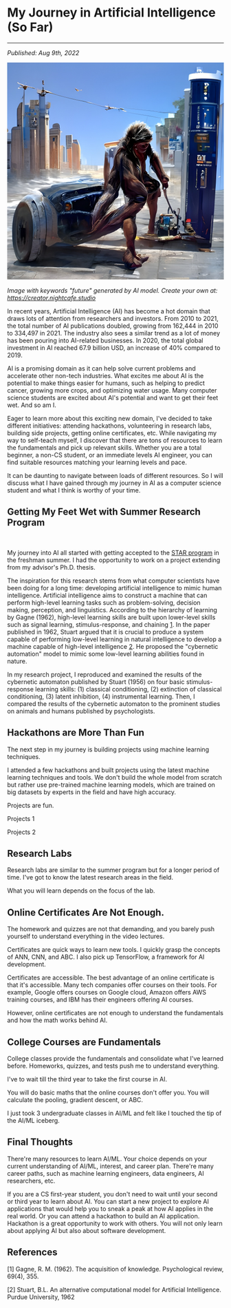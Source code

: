 # My Journey in Artificial Intelligence (So Far)
---
*Published: Aug 9th, 2022*

![Image generated by AI model](https://github.com/AriNguyen/aringuyen.github.io/blob/faf7a9f5560180dd987490efb3444c0ba3a1cd14/src/assets/blogs/blog3/ai5.jpg?raw=true)

*Image with keywords "future" generated by AI model. Create your own at: https://creator.nightcafe.studio*

In recent years, Artificial Intelligence (AI) has become a hot domain that draws lots of attention from researchers and investors. From 2010 to 2021, the total number of AI publications doubled, growing from 162,444 in 2010 to 334,497 in 2021. The industry also sees a similar trend as a lot of money has been pouring into AI-related businesses. In 2020, the total global investment in AI reached 67.9 billion USD, an increase of 40% compared to 2019. 

AI is a promising domain as it can help solve current problems and accelerate other non-tech industries. What excites me about AI is the potential to make things easier for humans, such as helping to predict cancer, growing more crops, and optimizing water usage. Many computer science students are excited about AI's potential and want to get their feet wet. And so am I. 

Eager to learn more about this exciting new domain, I've decided to take different initiatives: attending hackathons, volunteering in research labs, building side projects, getting online certificates, etc. While navigating my way to self-teach myself, I discover that there are tons of resources to learn the fundamentals and pick up relevant skills. Whether you are a total beginner, a non-CS student, or an immediate levels AI engineer, you can find suitable resources matching your learning levels and pace. 

It can be daunting to navigate between loads of different resources. So I will discuss what I have gained through my journey in AI as a computer science student and what I think is worthy of your time. 

## Getting My Feet Wet with Summer Research Program 
![]()

My journey into AI all started with getting accepted to the [STAR program](https://drexel.edu/pennoni/urep/undergraduate-research/STAR-scholars/) in the freshman summer. I had the opportunity to work on a project extending from my advisor's Ph.D. thesis.  

The inspiration for this research stems from what computer scientists have been doing for a long time: developing artificial intelligence to mimic human intelligence. Artificial intelligence aims to construct a machine that can perform high-level learning tasks such as problem-solving, decision making, perception, and linguistics. According to the hierarchy of learning by Gagne (1962), high-level learning skills are built upon lower-level skills such as signal learning, stimulus-response, and chaining [1](#references). In the paper published in 1962, Stuart argued that it is crucial to produce a system capable of performing low-level learning in natural intelligence to develop a machine capable of high-level intelligence [2](#references). He proposed the "cybernetic automation" model to mimic some low-level learning abilities found in nature.

In my research project, I reproduced and examined the results of the cybernetic automaton published by Stuart (1956) on four basic stimulus-response learning skills: (1) classical conditioning, (2) extinction of classical conditioning, (3) latent inhibition, (4) instrumental learning. Then, I compared the results of the cybernetic automaton to the prominent studies on animals and humans published by psychologists.

## Hackathons are More Than Fun
The next step in my journey is building projects using machine learning techniques. 

I attended a few hackathons and built projects using the latest machine learning techniques and tools. We don't build the whole model from scratch but rather use pre-trained machine learning models, which are trained on big datasets by experts in the field and have high accuracy. 

Projects are fun. 

Projects 1

Projects 2

## Research Labs
Research labs are similar to the summer program but for a longer period of time. I've got to know the latest research areas in the field. 

What you will learn depends on the focus of the lab.  

## Online Certificates Are Not Enough.
The homework and quizzes are not that demanding, and you barely push yourself to understand everything in the video lectures. 

Certificates are quick ways to learn new tools. 
I quickly grasp the concepts of ANN, CNN, and ABC. I also pick up TensorFlow, a framework for AI development. 

Certificates are accessible.
The best advantage of an online certificate is that it's accessible. Many tech companies offer courses on their tools. For example, Google offers courses on Google cloud, Amazon offers AWS training courses, and IBM has their engineers offering AI courses.

However, online certificates are not enough to understand the fundamentals and how the math works behind AI. 

## College Courses are Fundamentals
College classes provide the fundamentals and consolidate what I've learned before. Homeworks, quizzes, and tests push me to understand everything. 

I've to wait till the third year to take the first course in AI. 

You will do basic maths that the online courses don't offer you. You will calculate the pooling, gradient descent, or ABC. 

I just took 3 undergraduate classes in AI/ML and felt like I touched the tip of the AI/ML iceberg. 

## Final Thoughts
There're many resources to learn AI/ML. Your choice depends on your current understanding of AI/ML, interest, and career plan. There're many career paths, such as machine learning engineers, data engineers, AI researchers, etc. 

If you are a CS first-year student, you don't need to wait until your second or third year to learn about AI. You can start a new project to explore AI applications that would help you to sneak a peak at how AI applies in the real world. Or you can attend a hackathon to build an AI application. Hackathon is a great opportunity to work with others. You will not only learn about applying AI but also about software development.  

## References
[1] Gagne, R. M. (1962). The acquisition of knowledge. Psychological review, 69(4), 355.

[2] Stuart, B.L. An alternative computational model for Artificial Intelligence. Purdue University, 1962